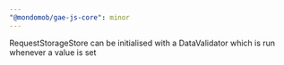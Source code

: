 ```yaml
---
"@mondomob/gae-js-core": minor
---
```


RequestStorageStore can be initialised with a DataValidator which is run whenever a value is set

